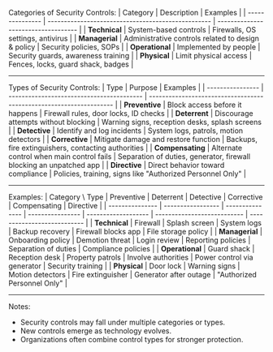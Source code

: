 Categories of Security Controls:
| Category        | Description                                        | Examples                            |
| --------------- | -------------------------------------------------- | ----------------------------------- |
| **Technical**   | System-based controls                              | Firewalls, OS settings, antivirus   |
| **Managerial**  | Administrative controls related to design & policy | Security policies, SOPs             |
| **Operational** | Implemented by people                              | Security guards, awareness training |
| **Physical**    | Limit physical access                              | Fences, locks, guard shack, badges  |

---

Types of Security Controls:
| Type             | Purpose                                   | Examples                                                            |
| ---------------- | ----------------------------------------- | ------------------------------------------------------------------- |
| **Preventive**   | Block access before it happens            | Firewall rules, door locks, ID checks                               |
| **Deterrent**    | Discourage attempts without blocking      | Warning signs, reception desks, splash screens                      |
| **Detective**    | Identify and log incidents                | System logs, patrols, motion detectors                              |
| **Corrective**   | Mitigate damage and restore function      | Backups, fire extinguishers, contacting authorities                 |
| **Compensating** | Alternate control when main control fails | Separation of duties, generator, firewall blocking an unpatched app |
| **Directive**    | Direct behavior toward compliance         | Policies, training, signs like "Authorized Personnel Only"          |

---

Examples:
| Category \ Type | Preventive        | Deterrent       | Detective        | Corrective          | Compensating                | Directive                   |
| --------------- | ----------------- | --------------- | ---------------- | ------------------- | --------------------------- | --------------------------- |
| **Technical**   | Firewall          | Splash screen   | System logs      | Backup recovery     | Firewall blocks app         | File storage policy         |
| **Managerial**  | Onboarding policy | Demotion threat | Login review     | Reporting policies  | Separation of duties        | Compliance policies         |
| **Operational** | Guard shack       | Reception desk  | Property patrols | Involve authorities | Power control via generator | Security training           |
| **Physical**    | Door lock         | Warning signs   | Motion detectors | Fire extinguisher   | Generator after outage      | "Authorized Personnel Only" |

---

Notes:
- Security controls may fall under multiple categories or types.
- New controls emerge as technology evolves.
- Organizations often combine control types for stronger protection.
